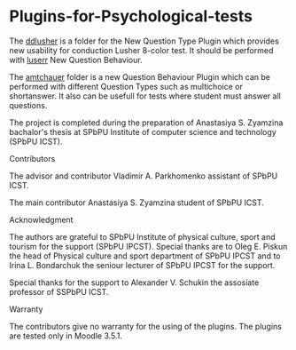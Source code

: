 # Plugins-for-Psychological-tests

The [ddlusher](https://github.com/anasatasiyazyamzina/Plugins-for-Psychological-tests/tree/main/ddlusher) is a folder for the New Question Type Plugin which provides new usability for conduction Lusher 8-color test. It should be performed with [luserr](https://github.com/anasatasiyazyamzina/Plugins-for-Psychological-tests/tree/main/lusherr) New Question Behaviour.

The [amtchauer](https://github.com/anasatasiyazyamzina/Plugins-for-Psychological-tests/tree/main/amtchauer) folder is a new Question Behaviour Plugin which can be performed with different Question Types such as multichoice or shortanswer. It also can be usefull for tests where student must answer all questions.


The project is completed during the preparation of Anastasiya S. Zyamzina bachalor's thesis at SPbPU Institute of computer science and technology (SPbPU ICST).

Contributors

The advisor and contributor Vladimir A. Parkhomenko assistant of SPbPU ICST.

The main contributor Anastasiya  S. Zyamzina student of SPbPU ICST.

Acknowledgment

The authors are grateful to SPbPU Institute of physical culture, sport and tourism for the support (SPbPU IPCST). Special thanks are to Oleg E. Piskun the head of Physical culture and sport department of SPbPU IPCST and to Irina L. Bondarchuk the seniour lecturer of SPbPU IPCST for the support.

Special thanks for the support to Alexander V. Schukin the assosiate professor of SSPbPU ICST. 

Warranty

The contributors give no warranty for the using of the plugins. The plugins are tested only in Moodle 3.5.1.
